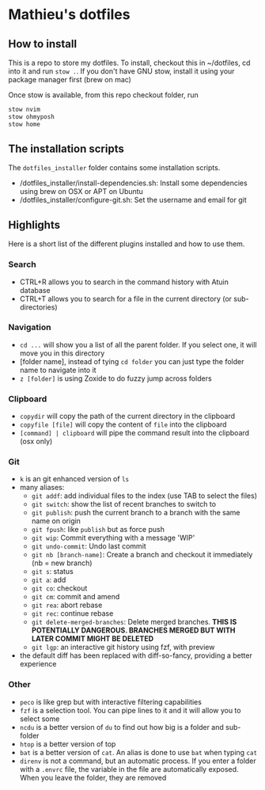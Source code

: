 # Mathieu's dotfiles

## How to install

This is a repo to store my dotfiles. To install, checkout this in ~/dotfiles, cd into it and run `stow .`.
If you don't have GNU stow, install it using your package manager first (brew on mac)

Once stow is available, from this repo checkout folder, run
```bash
stow nvim
stow ohmyposh
stow home
```

## The installation scripts

The `dotfiles_installer` folder contains some installation scripts.

* /dotfiles_installer/install-dependencies.sh: Install some dependencies using brew on OSX or APT on Ubuntu
* /dotfiles_installer/configure-git.sh: Set the username and email for git

## Highlights

Here is a short list of the different plugins installed and how to use them.

### Search

- CTRL+R allows you to search in the command history with Atuin database
- CTRL+T allows you to search for a file in the current directory (or sub-directories)

### Navigation

- `cd ...` will show you a list of all the parent folder. If you select one, it will move you in this directory
- [folder name], instead of tying `cd folder` you can just type the folder name to navigate into it
- `z [folder]` is using Zoxide to do fuzzy jump across folders

### Clipboard

- `copydir` will copy the path of the current directory in the clipboard
- `copyfile [file]` will copy the content of `file` into the clipboard
- `[command] | clipboard` will pipe the command result into the clipboard (osx only)

### Git

- `k` is an git enhanced version of `ls`
- many aliases:
  - `git addf`: add individual files to the index (use TAB to select the files)
  - `git switch`: show the list of recent branches to switch to
  - `git publish`: push the current branch to a branch with the same name on origin
  - `git fpush`: like `publish` but as force push
  - `git wip`: Commit everything with a message 'WIP'
  - `git undo-commit`: Undo last commit
  - `git nb [branch-name]`: Create a branch and checkout it immediately (nb = new branch)
  - `git s`: status
  - `git a`: add
  - `git co`: checkout
  - `git cm`: commit and amend
  - `git rea`: abort rebase
  - `git rec`: continue rebase
  - `git delete-merged-branches`: Delete merged branches. **THIS IS POTENTIALLY DANGEROUS. BRANCHES MERGED BUT WITH LATER COMMIT MIGHT BE DELETED**
  - `git lgp`: an interactive git history using fzf, with preview 
- the default diff has been replaced with diff-so-fancy, providing a better experience

### Other

- `peco` is like grep but with interactive filtering capabilities
- `fzf` is a selection tool. You can pipe lines to it and it will allow you to select some
- `ncdu` is a better version of `du` to find out how big is a folder and sub-folder
- `htop` is a better version of top
- `bat` is a better version of `cat`. An alias is done to use `bat` when typing `cat`
- `direnv` is not a command, but an automatic process. If you enter a folder with a `.envrc` file, the variable in the file are automatically exposed. When you leave the folder, they are removed